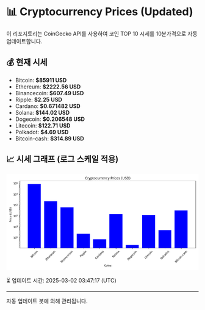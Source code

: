 
# 📊 Cryptocurrency Prices (Updated)

이 리포지토리는 CoinGecko API를 사용하여 코인 TOP 10 시세를 10분가격으로 자동 업데이트합니다.

## 💰 현재 시세
- Bitcoin: **$85911 USD**
- Ethereum: **$2222.56 USD**
- Binancecoin: **$607.49 USD**
- Ripple: **$2.25 USD**
- Cardano: **$0.671482 USD**
- Solana: **$144.02 USD**
- Dogecoin: **$0.206548 USD**
- Litecoin: **$122.71 USD**
- Polkadot: **$4.69 USD**
- Bitcoin-cash: **$314.89 USD**

## 📈 시세 그래프 (로그 스케일 적용)
![Crypto Prices](crypto_prices.png)

⏳ 업데이트 시간: 2025-03-02 03:47:17 (UTC)

---
자동 업데이트 봇에 의해 관리됩니다.
